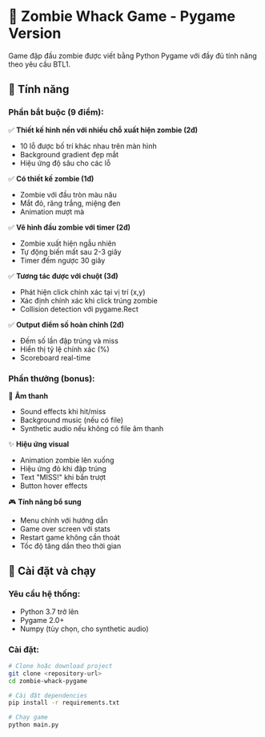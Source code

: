 # 🧟 Zombie Whack Game - Pygame Version

Game đập đầu zombie được viết bằng Python Pygame với đầy đủ tính năng theo yêu cầu BTL1.

## 🎯 Tính năng

### Phần bắt buộc (9 điểm):
✅ **Thiết kế hình nền với nhiều chỗ xuất hiện zombie (2đ)**
- 10 lỗ được bố trí khác nhau trên màn hình
- Background gradient đẹp mắt
- Hiệu ứng độ sâu cho các lỗ

✅ **Có thiết kế zombie (1đ)**  
- Zombie với đầu tròn màu nâu
- Mắt đỏ, răng trắng, miệng đen
- Animation mượt mà

✅ **Vẽ hình đầu zombie với timer (2đ)**
- Zombie xuất hiện ngẫu nhiên 
- Tự động biến mất sau 2-3 giây
- Timer đếm ngược 30 giây

✅ **Tương tác được với chuột (3đ)**
- Phát hiện click chính xác tại vị trí (x,y)
- Xác định chính xác khi click trúng zombie
- Collision detection với pygame.Rect

✅ **Output điểm số hoàn chỉnh (2đ)**
- Đếm số lần đập trúng và miss
- Hiển thị tỷ lệ chính xác (%)
- Scoreboard real-time

### Phần thưởng (bonus):
🎵 **Âm thanh**
- Sound effects khi hit/miss
- Background music (nếu có file)
- Synthetic audio nếu không có file âm thanh

✨ **Hiệu ứng visual** 
- Animation zombie lên xuống
- Hiệu ứng đỏ khi đập trúng
- Text "MISS!" khi bắn trượt
- Button hover effects

🎮 **Tính năng bổ sung**
- Menu chính với hướng dẫn
- Game over screen với stats
- Restart game không cần thoát
- Tốc độ tăng dần theo thời gian

## 🚀 Cài đặt và chạy

### Yêu cầu hệ thống:
- Python 3.7 trở lên
- Pygame 2.0+
- Numpy (tùy chọn, cho synthetic audio)

### Cài đặt:
```bash
# Clone hoặc download project
git clone <repository-url>
cd zombie-whack-pygame

# Cài đặt dependencies  
pip install -r requirements.txt

# Chạy game
python main.py